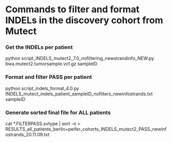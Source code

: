 # Commands to filter and format INDELs in the discovery cohort from Mutect

### Get the INDELs per patient
python script_INDELS_mutect2_7.0_nofiltering_newstrandinfo_NEW.py bwa.mutect2.tumorsample.vcf.gz sampleID

### Format and filter PASS per patient
python script_indels_format_4.0.py INDELS_mutect_indels_patient_sampleID_nofilters_newinfostrands.txt sampleID

### Generate sorted final file for ALL patients
cat *.FILTERPASS.svtype | sort -n > RESULTS_all_patients_berlin+peifer_cohorts_INDELS_mutect2_PASS_newinfostrands_20.11.09.txt
